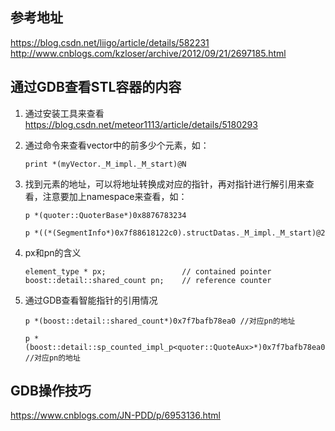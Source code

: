 ## 参考地址
https://blog.csdn.net/liigo/article/details/582231  
http://www.cnblogs.com/kzloser/archive/2012/09/21/2697185.html  

## 通过GDB查看STL容器的内容

1. 通过安装工具来查看
https://blog.csdn.net/meteor1113/article/details/5180293  

2. 通过命令来查看vector中的前多少个元素，如：

   ```
   print *(myVector._M_impl._M_start)@N
   ```
3. 找到元素的地址，可以将地址转换成对应的指针，再对指针进行解引用来查看，注意要加上namespace来查看，如：
   
   ```
   p *(quoter::QuoterBase*)0x8876783234
   ```

   ```
   p *((*(SegmentInfo*)0x7f88618122c0).structDatas._M_impl._M_start)@2
   ```

4. px和pn的含义

   ```
   element_type * px;                 // contained pointer
   boost::detail::shared_count pn;    // reference counter
   ```

5. 通过GDB查看智能指针的引用情况
   ```
   p *(boost::detail::shared_count*)0x7f7bafb78ea0 //对应pn的地址

   p *(boost::detail::sp_counted_impl_p<quoter::QuoteAux>*)0x7f7bafb78ea0  //对应pn的地址
   ```

## GDB操作技巧
https://www.cnblogs.com/JN-PDD/p/6953136.html


